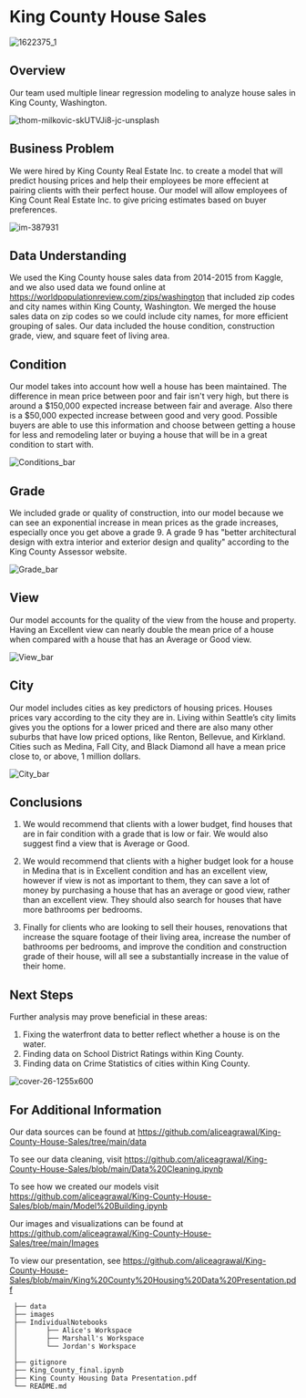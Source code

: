 # King County House Sales 

![1622375_1](https://user-images.githubusercontent.com/100230332/161176285-2bf0605c-5fef-408d-9f5e-2384c5dd4b34.jpeg)

## Overview

Our team used multiple linear regression modeling to analyze house sales in King County, Washington.  

![thom-milkovic-skUTVJi8-jc-unsplash](https://user-images.githubusercontent.com/100230332/161176300-f064cb4d-de5d-46c5-8a48-93c4698f2cba.jpg)

## Business Problem

We were hired by King County Real Estate Inc. to create a model that will predict housing prices and help their employees be more effecient at pairing clients with their perfect house. Our model will allow employees of King Count Real Estate Inc. to give pricing estimates based on buyer preferences.

![im-387931](https://user-images.githubusercontent.com/100230332/161176311-00d935e9-ec66-4310-ad70-9a59c222258a.jpeg)

## Data Understanding
We used the King County house sales data from 2014-2015 from Kaggle, and we also used data we found online at https://worldpopulationreview.com/zips/washington that included zip codes and city names within King County, Washington. We merged the house sales data on zip codes so we could include city names, for more efficient grouping of sales.  Our data included the house condition, construction grade, view, and square feet of living area.

## Condition
Our model takes into account how well a house has been maintained. The difference in mean price between poor and fair isn't very high, but there is around a $150,000 expected increase between fair and average. Also there is a $50,000 expected increase between good and very good. Possible buyers are able to use this information and choose between getting a house for less and remodeling later or buying a house that will be in a great condition to start with.

![Conditions_bar](https://user-images.githubusercontent.com/100230332/161277147-138a565f-c666-4516-a8ef-65325ba72570.jpeg)

## Grade
We included grade or quality of construction, into our model because we can see an exponential increase in mean prices as the grade increases, especially once you get above a grade 9.  A grade 9 has "better architectural design with extra interior and exterior design and quality" according to the King County Assessor website.

![Grade_bar](https://user-images.githubusercontent.com/100230332/161277275-47375dab-6ad2-4a62-b9fc-165b270a67e4.jpeg)


## View
Our model accounts for the quality of the view from the house and property. Having an Excellent view can nearly double the mean price of a house when compared with a house that has an Average or Good view.

![View_bar](https://user-images.githubusercontent.com/100230332/161277320-68461ab1-d9f3-48e3-a567-0fbc782216ef.jpeg)



## City
Our model includes cities as key predictors of housing prices. Houses prices vary according to the city they are in. Living within Seattle’s city limits gives you the options for a lower priced and there are also many other suburbs that have low priced options, like Renton, Bellevue, and Kirkland. Cities such as Medina, Fall City, and Black Diamond all have a mean price close to, or above, 1 million dollars.

![City_bar](https://user-images.githubusercontent.com/100230332/161277349-d3f0eb26-48ac-4e99-b8c0-837cb3cdad47.jpeg)


## Conclusions
1. We would recommend that clients with a lower budget, find houses that are in fair condition with a grade that is low or fair. We would also suggest find a view that is Average or Good.

2. We would recommend that clients with a higher budget look for a house in Medina that is in Excellent condition and has an excellent view, however if view is not as important to them, they can save a lot of money by purchasing a house that has an average or good view, rather than an excellent view.  They should also search for houses that have more bathrooms per bedrooms.

3. Finally for clients who are looking to sell their houses, renovations that increase the square footage of their living area, increase the number of bathrooms per bedrooms, and improve the condition and construction grade of their house, will all see a substantially increase in the value of their home.


## Next Steps
Further analysis may prove beneficial in these areas:
1. Fixing the waterfront data to better reflect whether a house is on the water.
2. Finding data on School District Ratings within King County.
3. Finding data on Crime Statistics of cities within King County.


![cover-26-1255x600](https://user-images.githubusercontent.com/100230332/161176329-2b06cf07-8d67-42dd-ba2d-29dcea4a057b.jpeg)



## For Additional Information

Our data sources can be found at https://github.com/aliceagrawal/King-County-House-Sales/tree/main/data

To see our data cleaning, visit https://github.com/aliceagrawal/King-County-House-Sales/blob/main/Data%20Cleaning.ipynb

To see how we created our models visit https://github.com/aliceagrawal/King-County-House-Sales/blob/main/Model%20Building.ipynb

Our images and visualizations can be found at https://github.com/aliceagrawal/King-County-House-Sales/tree/main/Images




To view our presentation, see https://github.com/aliceagrawal/King-County-House-Sales/blob/main/King%20County%20Housing%20Data%20Presentation.pdf 
```
 ├── data
 ├── images
 ├── IndividualNotebooks
 │       ├── Alice's Workspace
 │       ├── Marshall's Workspace
 │       └── Jordan's Workspace
 │
 ├── gitignore
 ├── King_County_final.ipynb
 ├── King County Housing Data Presentation.pdf
 └── README.md
```
